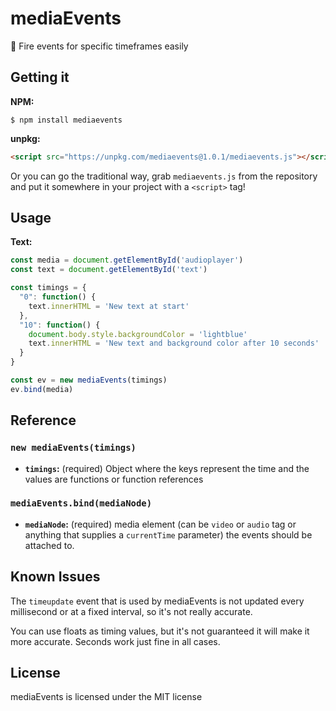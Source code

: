 # mediaEvents
:musical_note: Fire events for specific timeframes easily

## Getting it

**NPM:**

```
$ npm install mediaevents
```

**unpkg:**

```html
<script src="https://unpkg.com/mediaevents@1.0.1/mediaevents.js"></script>
```

Or you can go the traditional way, grab `mediaevents.js` from the repository and put it somewhere in your project with a `<script>` tag!

## Usage

**Text:**

```js
const media = document.getElementById('audioplayer')
const text = document.getElementById('text')

const timings = {
  "0": function() {
    text.innerHTML = 'New text at start'
  },
  "10": function() {
    document.body.style.backgroundColor = 'lightblue'
    text.innerHTML = 'New text and background color after 10 seconds'
  }
}

const ev = new mediaEvents(timings)
ev.bind(media)
```

## Reference

### `new mediaEvents(timings)`

* **`timings`:** (required) Object where the keys represent the time and the values are functions or function references

### `mediaEvents.bind(mediaNode)`

* **`mediaNode`:** (required) media element (can be `video` or `audio` tag or anything that supplies a `currentTime` parameter) the events should be attached to.

## Known Issues

The `timeupdate` event that is used by mediaEvents is not updated every millisecond or at a fixed interval, so it's not really accurate.

You can use floats as timing values, but it's not guaranteed it will make it more accurate. Seconds work just fine in all cases.

## License

mediaEvents is licensed under the MIT license